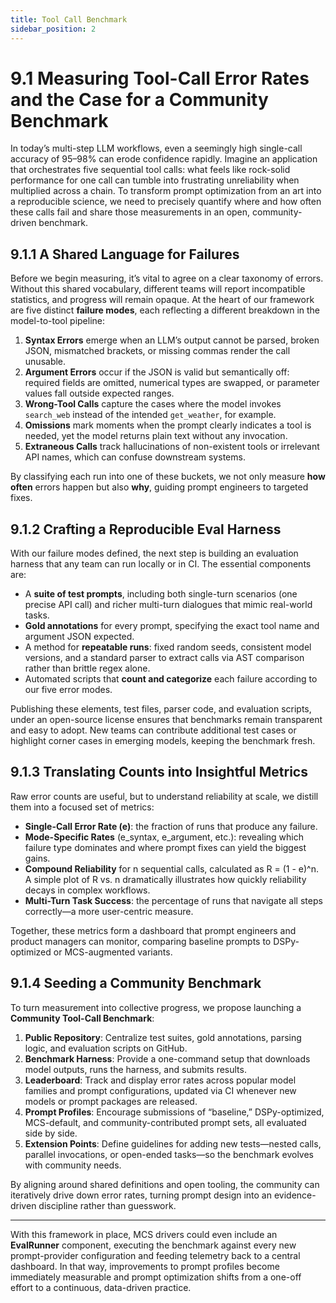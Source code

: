 ```yaml
---
title: Tool Call Benchmark
sidebar_position: 2
---
```


# 9.1 Measuring Tool-Call Error Rates and the Case for a Community Benchmark

In today’s multi-step LLM workflows, even a seemingly high single-call accuracy of 95–98% can erode confidence rapidly. Imagine an application that orchestrates five sequential tool calls: what feels like rock-solid performance for one call can tumble into frustrating unreliability when multiplied across a chain. To transform prompt optimization from an art into a reproducible science, we need to precisely quantify where and how often these calls fail and share those measurements in an open, community-driven benchmark.

## 9.1.1 A Shared Language for Failures

Before we begin measuring, it’s vital to agree on a clear taxonomy of errors. Without this shared vocabulary, different teams will report incompatible statistics, and progress will remain opaque. At the heart of our framework are five distinct **failure modes**, each reflecting a different breakdown in the model-to-tool pipeline:

1. **Syntax Errors** emerge when an LLM’s output cannot be parsed, broken JSON, mismatched brackets, or missing commas render the call unusable.
2. **Argument Errors** occur if the JSON is valid but semantically off: required fields are omitted, numerical types are swapped, or parameter values fall outside expected ranges.
3. **Wrong-Tool Calls** capture the cases where the model invokes `search_web` instead of the intended `get_weather`, for example.
4. **Omissions** mark moments when the prompt clearly indicates a tool is needed, yet the model returns plain text without any invocation.
5. **Extraneous Calls** track hallucinations of non-existent tools or irrelevant API names, which can confuse downstream systems.

By classifying each run into one of these buckets, we not only measure **how often** errors happen but also **why**, guiding prompt engineers to targeted fixes.

## 9.1.2 Crafting a Reproducible Eval Harness

With our failure modes defined, the next step is building an evaluation harness that any team can run locally or in CI. The essential components are:

* A **suite of test prompts**, including both single-turn scenarios (one precise API call) and richer multi-turn dialogues that mimic real-world tasks.
* **Gold annotations** for every prompt, specifying the exact tool name and argument JSON expected.
* A method for **repeatable runs**: fixed random seeds, consistent model versions, and a standard parser to extract calls via AST comparison rather than brittle regex alone.
* Automated scripts that **count and categorize** each failure according to our five error modes.

Publishing these elements, test files, parser code, and evaluation scripts, under an open-source license ensures that benchmarks remain transparent and easy to adopt. New teams can contribute additional test cases or highlight corner cases in emerging models, keeping the benchmark fresh.

## 9.1.3 Translating Counts into Insightful Metrics

Raw error counts are useful, but to understand reliability at scale, we distill them into a focused set of metrics:

* **Single-Call Error Rate (e)**: the fraction of runs that produce any failure.
* **Mode-Specific Rates** (e\_syntax, e\_argument, etc.): revealing which failure type dominates and where prompt fixes can yield the biggest gains.
* **Compound Reliability** for n sequential calls, calculated as R = (1 - e)^n. A simple plot of R vs. n dramatically illustrates how quickly reliability decays in complex workflows.
* **Multi-Turn Task Success**: the percentage of runs that navigate all steps correctly—a more user-centric measure.

Together, these metrics form a dashboard that prompt engineers and product managers can monitor, comparing baseline prompts to DSPy-optimized or MCS-augmented variants.

## 9.1.4 Seeding a Community Benchmark

To turn measurement into collective progress, we propose launching a **Community Tool-Call Benchmark**:

1. **Public Repository**: Centralize test suites, gold annotations, parsing logic, and evaluation scripts on GitHub.
2. **Benchmark Harness**: Provide a one-command setup that downloads model outputs, runs the harness, and submits results.
3. **Leaderboard**: Track and display error rates across popular model families and prompt configurations, updated via CI whenever new models or prompt packages are released.
4. **Prompt Profiles**: Encourage submissions of “baseline,” DSPy-optimized, MCS-default, and community-contributed prompt sets, all evaluated side by side.
5. **Extension Points**: Define guidelines for adding new tests—nested calls, parallel invocations, or open-ended tasks—so the benchmark evolves with community needs.

By aligning around shared definitions and open tooling, the community can iteratively drive down error rates, turning prompt design into an evidence-driven discipline rather than guesswork.

---

With this framework in place, MCS drivers could even include an **EvalRunner** component, executing the benchmark against every new prompt-provider configuration and feeding telemetry back to a central dashboard. In that way, improvements to prompt profiles become immediately measurable and prompt optimization shifts from a one-off effort to a continuous, data-driven practice.
